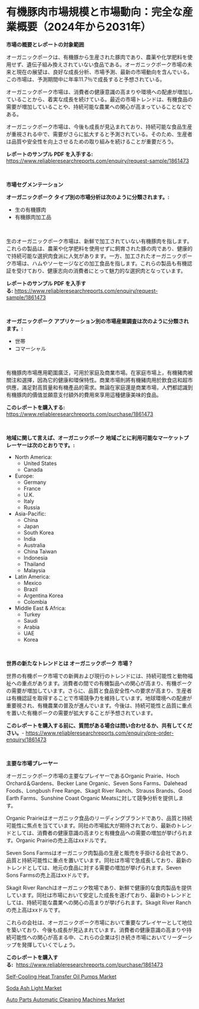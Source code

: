<p><h1>有機豚肉市場規模と市場動向：完全な産業概要（2024年から2031年）</h1></p><p><strong>市場の概要とレポートの対象範囲</strong></p>
<p><p>オーガニックポークは、有機豚から生産された豚肉であり、農薬や化学肥料を使用せず、遺伝子組み換えされていない食品である。オーガニックポーク市場の未来と現在の展望は、良好な成長分析、市場予測、最新の市場動向を含んでいる。この市場は、予測期間中に年率11.7％で成長すると予想されている。</p><p>オーガニックポーク市場は、消費者の健康意識の高まりや環境への配慮が増加していることから、着実な成長を続けている。最近の市場トレンドは、有機食品の需要が増加していることや、持続可能な農業への関心が高まっていることなどである。</p><p>オーガニックポーク市場は、今後も成長が見込まれており、持続可能な食品生産が重視される中で、需要がさらに拡大すると予測されている。そのため、生産者は品質や安全性を向上させるための取り組みを続けることが重要だろう。</p></p>
<p><strong>レポートのサンプル PDF を入手する:</strong> <a href="https://www.reliableresearchreports.com/enquiry/request-sample/1861473">https://www.reliableresearchreports.com/enquiry/request-sample/1861473</a></p>
<p>&nbsp;</p>
<p><strong>市場セグメンテーション</strong></p>
<p><strong>オーガニックポーク タイプ別の市場分析は次のように分類されます。:</strong></p>
<p><ul><li>生の有機豚肉</li><li>有機豚肉加工品</li></ul></p>
<p>&nbsp;</p>
<p><p>生のオーガニックポーク市場は、新鮮で加工されていない有機豚肉を指します。これらの製品は、農薬や化学肥料を使用せずに飼育された豚の肉であり、健康的で持続可能な選択肉食派に人気があります。一方、加工されたオーガニックポーク市場は、ハムやソーセージなどの加工食品を指します。これらの製品も有機認証を受けており、健康志向の消費者にとって魅力的な選択肉となっています。</p></p>
<p><strong>レポートのサンプル PDF を入手する:</strong>&nbsp;<a href="https://www.reliableresearchreports.com/enquiry/request-sample/1861473">https://www.reliableresearchreports.com/enquiry/request-sample/1861473</a></p>
<p>&nbsp;</p>
<p><strong> オーガニックポーク アプリケーション別の市場産業調査は次のように分類されます。:</strong></p>
<p><ul><li>世帯</li><li>コマーシャル</li></ul></p>
<p>&nbsp;</p>
<p><p>有機豚肉市場應用範圍廣泛，可用於家庭及商業市場。在家庭市場上，有機豬肉被關注和選擇，因為它的健康和環保特性。商業市場則將有機豬肉用於飲食店和超市供應，滿足對高質量和有機產品的需求。無論在家庭還是商業市場，人們都認識到有機豚肉的價值並願意支付額外的費用來享用這種健康美味的食品。</p></p>
<p><strong>このレポートを購入する:</strong>&nbsp; <a href="https://www.reliableresearchreports.com/purchase/1861473">https://www.reliableresearchreports.com/purchase/1861473</a></p>
<p>&nbsp;</p>
<p><strong>地域に関して言えば、オーガニックポーク 地域ごとに利用可能なマーケットプレーヤーは次のとおりです。:</strong></p>
<p><ul>
    <li>
        North America:
        <ul>
            <li>United States</li>
            <li>Canada</li>
        </ul>
    </li>
    <li>
        Europe:
        <ul>
            <li>Germany</li>
            <li>France</li>
            <li>U.K.</li>
            <li>Italy</li>
            <li>Russia</li>
        </ul>
    </li>
    <li>
        Asia-Pacific:
        <ul>
            <li>China</li>
            <li>Japan</li>
            <li>South Korea</li>
            <li>India</li>
            <li>Australia</li>
            <li>China Taiwan</li>
            <li>Indonesia</li>
            <li>Thailand</li>
            <li>Malaysia</li>
        </ul>
    </li>
    <li>
        Latin America:
        <ul>
            <li>Mexico</li>
            <li>Brazil</li>
            <li>Argentina Korea</li>
            <li>Colombia</li>
        </ul>
    </li>
    <li>
        Middle East & Africa:
        <ul>
            <li>Turkey</li>
            <li>Saudi</li>
            <li>Arabia</li>
            <li>UAE</li>
            <li>Korea</li>
        </ul>
    </li>
    </ul></p>
<p>&nbsp;</p>
<p><strong>世界の新たなトレンドとは オーガニックポーク 市場？</strong></p>
<p><p>世界の有機ポーク市場での新興および現行のトレンドには、持続可能性と動物福祉への重点があります。消費者の間での有機製品への関心が高まり、有機ポークの需要が増加しています。さらに、品質と食品安全性への要求が高まり、生産者は有機認証を取得することで市場競争力を維持しています。地球環境への配慮が重要視され、有機農業の普及が進んでいます。今後は、持続可能性と品質に重点を置いた有機ポークの需要が拡大することが予想されています。</p></p>
<p><strong>このレポートを購入する前に、質問がある場合は問い合わせるか、共有してください。</strong>- <a href="https://www.reliableresearchreports.com/enquiry/pre-order-enquiry/1861473">https://www.reliableresearchreports.com/enquiry/pre-order-enquiry/1861473</a></p>
<p>&nbsp;</p>
<p><strong>主要な市場プレーヤー</strong></p>
<p><p>オーガニックポーク市場の主要なプレイヤーであるOrganic Prairie、Hoch Orchard＆Gardens、Becker Lane Organic、Seven Sons Farms、Dalehead Foods、Longbush Free Range、Skagit River Ranch、Strauss Brands、Good Earth Farms、Sunshine Coast Organic Meatsに対して競争分析を提供します。</p><p>Organic Prairieはオーガニック食品のリーディングブランドであり、品質と持続可能性に焦点を当てています。同社の市場拡大が期待されており、最新のトレンドとしては、消費者の健康意識の高まりと有機食品への需要の増加が挙げられます。Organic Prairieの売上高はxxドルです。</p><p>Seven Sons Farmsはオーガニック肉製品の生産と販売を手掛ける会社であり、品質と持続可能性に重点を置いています。同社は市場で急成長しており、最新のトレンドとしては、地元の食品に対する需要の増加が挙げられます。Seven Sons Farmsの売上高はxxドルです。</p><p>Skagit River Ranchはオーガニック牧場であり、新鮮で健康的な食肉製品を提供しています。同社は市場において安定した成長を遂げており、最新のトレンドとしては、持続可能な農業への関心の高まりが挙げられます。Skagit River Ranchの売上高はxxドルです。</p><p>これらの会社は、オーガニックポーク市場において重要なプレイヤーとして地位を築いており、今後も成長が見込まれています。消費者の健康意識の高まりや持続可能性への関心が高まる中、これらの企業は引き続き市場においてリーダーシップを発揮していくでしょう。</p></p>
<p><strong>このレポートを購入する:</strong>&nbsp;&nbsp;<a href="https://www.reliableresearchreports.com/purchase/1861473">https://www.reliableresearchreports.com/purchase/1861473</a></p>
<p><p><a href="https://view.publitas.com/reportprime-1/self-cooling-heat-transfer-oil-pumps-market-research-report-provides-critical-insights-that-can-help-shape-business-development-and-investment-strategies/">Self-Cooling Heat Transfer Oil Pumps Market</a></p><p><a href="https://github.com/Glendatilghmankmgz0rbhwpy/Market-Research-Report-List-1/blob/main/soda-ash-light-market.md">Soda Ash Light Market</a></p><p><a href="https://view.publitas.com/reportprime-1/auto-parts-automatic-cleaning-machines-market-share-market-new-trends-analysis-report-by-type-by-application-by-end-use-by-region-and-segment-forecasts-2023-2030/">Auto Parts Automatic Cleaning Machines Market</a></p></p>